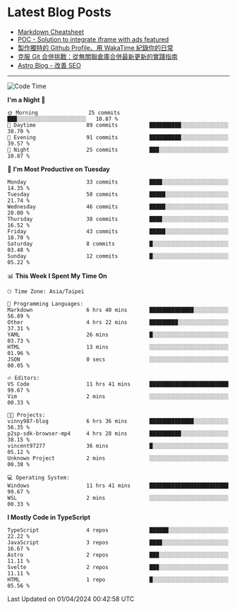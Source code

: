 # Latest Blog Posts
<!-- BLOG-POST-LIST:START -->
- [Markdown Cheatsheet](https://blog.vinny987.xyz/blog/2024/markdown-cheatsheet/)
- [POC - Solution to integrate iframe with ads featured](https://blog.vinny987.xyz/blog/2024/poc-solution-to-integrate-iframe-with-ads-featured/)
- [製作獨特的 Github Profile、用 WakaTime 紀錄你的日常](https://blog.vinny987.xyz/blog/2024/create-a-unique-github-profile-and-track-your-daily-activities-with-wakatime/)
- [克服 Git 合併挑戰：從無關聯倉庫合併最新更新的實踐指南](https://blog.vinny987.xyz/blog/2024/overcoming-git-merge-challenges-a-practical-guide-to-merging-updates-from-unrelated-repositories/)
- [Astro Blog - 改善 SEO](https://blog.vinny987.xyz/blog/2024/astro-blog-enhance-seo/)
<!-- BLOG-POST-LIST:END -->

---

<!--START_SECTION:waka-->
![Code Time](http://img.shields.io/badge/Code%20Time-11%20hrs%2031%20mins-blue)

**I'm a Night 🦉** 

```text
🌞 Morning                25 commits          ███░░░░░░░░░░░░░░░░░░░░░░   10.87 % 
🌆 Daytime                89 commits          ██████████░░░░░░░░░░░░░░░   38.70 % 
🌃 Evening                91 commits          ██████████░░░░░░░░░░░░░░░   39.57 % 
🌙 Night                  25 commits          ███░░░░░░░░░░░░░░░░░░░░░░   10.87 % 
```
📅 **I'm Most Productive on Tuesday** 

```text
Monday                   33 commits          ████░░░░░░░░░░░░░░░░░░░░░   14.35 % 
Tuesday                  50 commits          █████░░░░░░░░░░░░░░░░░░░░   21.74 % 
Wednesday                46 commits          █████░░░░░░░░░░░░░░░░░░░░   20.00 % 
Thursday                 38 commits          ████░░░░░░░░░░░░░░░░░░░░░   16.52 % 
Friday                   43 commits          █████░░░░░░░░░░░░░░░░░░░░   18.70 % 
Saturday                 8 commits           █░░░░░░░░░░░░░░░░░░░░░░░░   03.48 % 
Sunday                   12 commits          █░░░░░░░░░░░░░░░░░░░░░░░░   05.22 % 
```


📊 **This Week I Spent My Time On** 

```text
🕑︎ Time Zone: Asia/Taipei

💬 Programming Languages: 
Markdown                 6 hrs 40 mins       ██████████████░░░░░░░░░░░   56.89 % 
Other                    4 hrs 22 mins       █████████░░░░░░░░░░░░░░░░   37.31 % 
YAML                     26 mins             █░░░░░░░░░░░░░░░░░░░░░░░░   03.73 % 
HTML                     13 mins             ░░░░░░░░░░░░░░░░░░░░░░░░░   01.96 % 
JSON                     0 secs              ░░░░░░░░░░░░░░░░░░░░░░░░░   00.05 % 

🔥 Editors: 
VS Code                  11 hrs 41 mins      █████████████████████████   99.67 % 
Vim                      2 mins              ░░░░░░░░░░░░░░░░░░░░░░░░░   00.33 % 

🐱‍💻 Projects: 
vinny987-blog            6 hrs 36 mins       ██████████████░░░░░░░░░░░   56.35 % 
p2sp-sdk-browser-mp4     4 hrs 28 mins       ██████████░░░░░░░░░░░░░░░   38.15 % 
vincent97277             36 mins             █░░░░░░░░░░░░░░░░░░░░░░░░   05.12 % 
Unknown Project          2 mins              ░░░░░░░░░░░░░░░░░░░░░░░░░   00.38 % 

💻 Operating System: 
Windows                  11 hrs 41 mins      █████████████████████████   99.67 % 
WSL                      2 mins              ░░░░░░░░░░░░░░░░░░░░░░░░░   00.33 % 
```

**I Mostly Code in TypeScript** 

```text
TypeScript               4 repos             ██████░░░░░░░░░░░░░░░░░░░   22.22 % 
JavaScript               3 repos             ████░░░░░░░░░░░░░░░░░░░░░   16.67 % 
Astro                    2 repos             ███░░░░░░░░░░░░░░░░░░░░░░   11.11 % 
Svelte                   2 repos             ███░░░░░░░░░░░░░░░░░░░░░░   11.11 % 
HTML                     1 repo              █░░░░░░░░░░░░░░░░░░░░░░░░   05.56 % 
```




 Last Updated on 01/04/2024 00:42:58 UTC
<!--END_SECTION:waka-->

<!--
**vincent97277/vincent97277** is a ✨ _special_ ✨ repository because its `README.md` (this file) appears on your GitHub profile.

Here are some ideas to get you started:

- 🔭 I’m currently working on ...
- 🌱 I’m currently learning ...
- 👯 I’m looking to collaborate on ...
- 🤔 I’m looking for help with ...
- 💬 Ask me about ...
- 📫 How to reach me: ...
- 😄 Pronouns: ...
- ⚡ Fun fact: ...
-->
